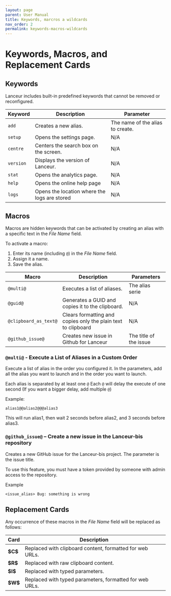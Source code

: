 ```yaml
---
layout: page
parent: User Manual
title: Keywords, marcros a wildcards
nav_order: 2
permalink: keywords-macros-wildcards
---
```


# Keywords, Macros, and Replacement Cards

## Keywords

Lanceur includes built-in predefined keywords that cannot be removed or reconfigured.

| Keyword   | Description                                  | Parameter                        |
| --------- | -------------------------------------------- | -------------------------------- |
| `add`     | Creates a new alias.                         | The name of the alias to create. |
| `setup`   | Opens the settings page.                     | N/A                              |
| `centre`  | Centers the search box on the screen.        | N/A                              |
| `version` | Displays the version of Lanceur.             | N/A                              |
| `stat`    | Opens the analytics page.                    | N/A                              |
| `help`    | Opens the online help page                   | N/A                              |
| `logs`    | Opens the location where the logs are stored | N/A                              |

## Macros

Macros are hidden keywords that can be activated by creating an alias with a specific text in the _File Name_ field.

To activate a macro:

1. Enter its name (including `@`) in the _File Name_ field.
2. Assign it a name.
3. Save the alias.

| Macro                 | Description                                                   | Parameters             |
| --------------------- | ------------------------------------------------------------- | ---------------------- |
| `@multi@`             | Executes a list of aliases.                                   | The alias serie        |
| `@guid@`              | Generates a GUID and copies it to the clipboard.              | N/A                    |
| `@clipboard_as_text@` | Clears formatting and copies only the plain text to clipboard | N/A                    |
| `@github_issue@`      | Creates new issue in Github for Lanceur                       | The title of the issue |

### `@multi@` - Execute a List of Aliases in a Custom Order

Execute a list of alias in the order you configured it. In the parameters, add all the alias you want to launch and in the order you want to launch.

Each alias is separated by at least one `@` Each `@` will delay the execute of one second (If you want a bigger delay, add multiple `@`)

Example:

`alias1@@alias2@@@alias3`

This will run alias1, then wait 2 seconds before alias2, and 3 seconds before alias3.

### `@github_issue@` – Create a new issue in the Lanceur-bis repository

Creates a new GitHub issue for the Lanceur-bis project. The parameter is the issue title.

To use this feature, you must have a token provided by someone with admin access to the repository.

Example

`<issue_alias> Bug: something is wrong`

## Replacement Cards

Any occurrence of these macros in the _File Name_ field will be replaced as follows:

| Card     | Description                                              |
| -------- | -------------------------------------------------------- |
| **\$C$** | Replaced with clipboard content, formatted for web URLs. |
| **\$R$** | Replaced with raw clipboard content.                     |
| **\$I$** | Replaced with typed parameters.                          |
| **\$W$** | Replaced with typed parameters, formatted for web URLs.  |
